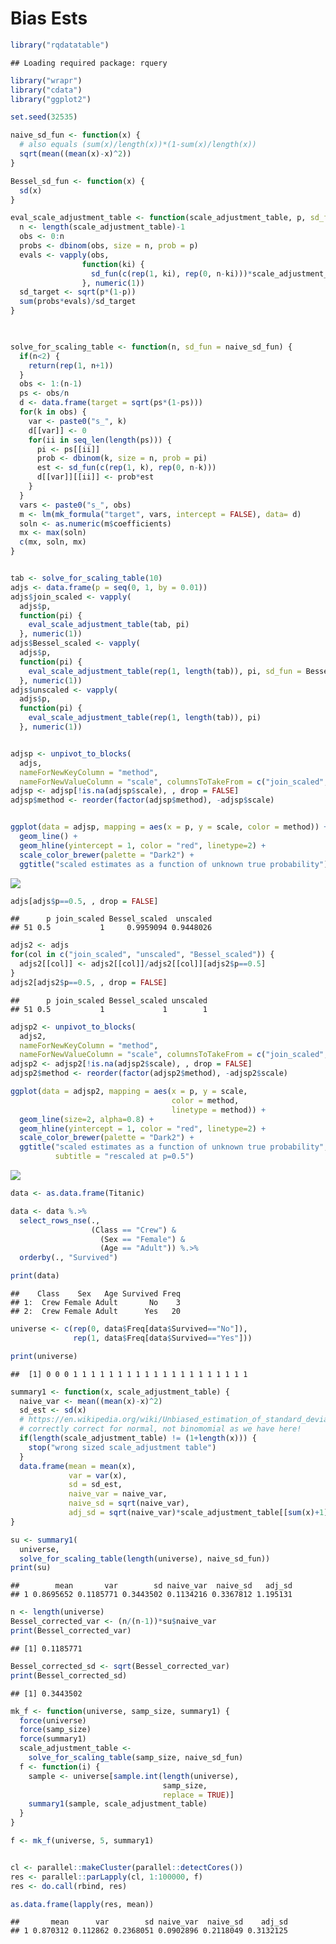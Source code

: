 Bias Ests
================

``` r
library("rqdatatable")
```

    ## Loading required package: rquery

``` r
library("wrapr")
library("cdata")
library("ggplot2")

set.seed(32535)

naive_sd_fun <- function(x) {
  # also equals (sum(x)/length(x))*(1-sum(x)/length(x))
  sqrt(mean((mean(x)-x)^2))
}

Bessel_sd_fun <- function(x) {
  sd(x)
}

eval_scale_adjustment_table <- function(scale_adjustment_table, p, sd_fun = naive_sd_fun) {
  n <- length(scale_adjustment_table)-1
  obs <- 0:n
  probs <- dbinom(obs, size = n, prob = p)
  evals <- vapply(obs,
                function(ki) {
                  sd_fun(c(rep(1, ki), rep(0, n-ki)))*scale_adjustment_table[[ki+1]]
                }, numeric(1))
  sd_target <- sqrt(p*(1-p))
  sum(probs*evals)/sd_target
}


  
solve_for_scaling_table <- function(n, sd_fun = naive_sd_fun) {
  if(n<2) {
    return(rep(1, n+1))
  }
  obs <- 1:(n-1)
  ps <- obs/n
  d <- data.frame(target = sqrt(ps*(1-ps)))
  for(k in obs) {
    var <- paste0("s_", k)
    d[[var]] <- 0
    for(ii in seq_len(length(ps))) {
      pi <- ps[[ii]]
      prob <- dbinom(k, size = n, prob = pi)
      est <- sd_fun(c(rep(1, k), rep(0, n-k)))
      d[[var]][[ii]] <- prob*est
    }
  }
  vars <- paste0("s_", obs)
  m <- lm(mk_formula("target", vars, intercept = FALSE), data= d)
  soln <- as.numeric(m$coefficients)
  mx <- max(soln)
  c(mx, soln, mx)
}


tab <- solve_for_scaling_table(10)
adjs <- data.frame(p = seq(0, 1, by = 0.01))
adjs$join_scaled <- vapply(
  adjs$p,
  function(pi) {
    eval_scale_adjustment_table(tab, pi)
  }, numeric(1))
adjs$Bessel_scaled <- vapply(
  adjs$p,
  function(pi) {
    eval_scale_adjustment_table(rep(1, length(tab)), pi, sd_fun = Bessel_sd_fun)
  }, numeric(1))
adjs$unscaled <- vapply(
  adjs$p,
  function(pi) {
    eval_scale_adjustment_table(rep(1, length(tab)), pi)
  }, numeric(1))


adjsp <- unpivot_to_blocks(
  adjs, 
  nameForNewKeyColumn = "method", 
  nameForNewValueColumn = "scale", columnsToTakeFrom = c("join_scaled", "unscaled", "Bessel_scaled"))
adjsp <- adjsp[!is.na(adjsp$scale), , drop = FALSE]
adjsp$method <- reorder(factor(adjsp$method), -adjsp$scale)


ggplot(data = adjsp, mapping = aes(x = p, y = scale, color = method)) +
  geom_line() +
  geom_hline(yintercept = 1, color = "red", linetype=2) + 
  scale_color_brewer(palette = "Dark2") + 
  ggtitle("scaled estimates as a function of unknown true probability")
```

![](BiasEsts_files/figure-markdown_github/unnamed-chunk-1-1.png)

``` r
adjs[adjs$p==0.5, , drop = FALSE]
```

    ##      p join_scaled Bessel_scaled  unscaled
    ## 51 0.5           1     0.9959094 0.9448026

``` r
adjs2 <- adjs
for(col in c("join_scaled", "unscaled", "Bessel_scaled")) {
  adjs2[[col]] <- adjs2[[col]]/adjs2[[col]][adjs2$p==0.5]
}
adjs2[adjs2$p==0.5, , drop = FALSE]
```

    ##      p join_scaled Bessel_scaled unscaled
    ## 51 0.5           1             1        1

``` r
adjsp2 <- unpivot_to_blocks(
  adjs2, 
  nameForNewKeyColumn = "method", 
  nameForNewValueColumn = "scale", columnsToTakeFrom = c("join_scaled", "unscaled", "Bessel_scaled"))
adjsp2 <- adjsp2[!is.na(adjsp2$scale), , drop = FALSE]
adjsp2$method <- reorder(factor(adjsp2$method), -adjsp2$scale)

ggplot(data = adjsp2, mapping = aes(x = p, y = scale, 
                                    color = method,
                                    linetype = method)) +
  geom_line(size=2, alpha=0.8) +
  geom_hline(yintercept = 1, color = "red", linetype=2) + 
  scale_color_brewer(palette = "Dark2") + 
  ggtitle("scaled estimates as a function of unknown true probability",
          subtitle = "rescaled at p=0.5")
```

![](BiasEsts_files/figure-markdown_github/unnamed-chunk-1-2.png)

``` r
data <- as.data.frame(Titanic)

data <- data %.>% 
  select_rows_nse(., 
                  (Class == "Crew") & 
                    (Sex == "Female") & 
                    (Age == "Adult")) %.>%
  orderby(., "Survived")

print(data)
```

    ##    Class    Sex   Age Survived Freq
    ## 1:  Crew Female Adult       No    3
    ## 2:  Crew Female Adult      Yes   20

``` r
universe <- c(rep(0, data$Freq[data$Survived=="No"]),
              rep(1, data$Freq[data$Survived=="Yes"]))

print(universe)
```

    ##  [1] 0 0 0 1 1 1 1 1 1 1 1 1 1 1 1 1 1 1 1 1 1 1 1

``` r
summary1 <- function(x, scale_adjustment_table) {
  naive_var <- mean((mean(x)-x)^2)
  sd_est <- sd(x)
  # https://en.wikipedia.org/wiki/Unbiased_estimation_of_standard_deviation
  # correctly correct for normal, not binomomial as we have here!
  if(length(scale_adjustment_table) != (1+length(x))) {
    stop("wrong sized scale_adjustment table")
  }
  data.frame(mean = mean(x),
             var = var(x),
             sd = sd_est,
             naive_var = naive_var,
             naive_sd = sqrt(naive_var),
             adj_sd = sqrt(naive_var)*scale_adjustment_table[[sum(x)+1]])
}

su <- summary1(
  universe, 
  solve_for_scaling_table(length(universe), naive_sd_fun))
print(su)
```

    ##        mean       var        sd naive_var  naive_sd   adj_sd
    ## 1 0.8695652 0.1185771 0.3443502 0.1134216 0.3367812 1.195131

``` r
n <- length(universe)
Bessel_corrected_var <- (n/(n-1))*su$naive_var
print(Bessel_corrected_var)
```

    ## [1] 0.1185771

``` r
Bessel_corrected_sd <- sqrt(Bessel_corrected_var)
print(Bessel_corrected_sd)
```

    ## [1] 0.3443502

``` r
mk_f <- function(universe, samp_size, summary1) {
  force(universe)
  force(samp_size)
  force(summary1)
  scale_adjustment_table <- 
    solve_for_scaling_table(samp_size, naive_sd_fun)
  f <- function(i) {
    sample <- universe[sample.int(length(universe), 
                                  samp_size, 
                                  replace = TRUE)]
    summary1(sample, scale_adjustment_table)
  }
}

f <- mk_f(universe, 5, summary1)


cl <- parallel::makeCluster(parallel::detectCores())
res <- parallel::parLapply(cl, 1:100000, f)
res <- do.call(rbind, res)

as.data.frame(lapply(res, mean))
```

    ##       mean      var        sd naive_var  naive_sd    adj_sd
    ## 1 0.870312 0.112862 0.2368051 0.0902896 0.2118049 0.3132125
